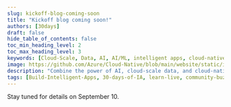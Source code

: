 ```yaml
---
slug: kickoff-blog-coming-soon
title: "Kickoff blog coming soon!"
authors: [30days]
draft: false
hide_table_of_contents: false
toc_min_heading_level: 2
toc_max_heading_level: 3
keywords: [Cloud-Scale, Data, AI, AI/ML, intelligent apps, cloud-native, 60-days, enterprise apps, digital experiences, app modernization]
image: https://github.com/Azure/Cloud-Native/blob/main/website/static/img/ogImage.png
description: "Combine the power of AI, cloud-scale data, and cloud-native app development to create highly differentiated digital experiences. Develop adaptive, responsive, and personalized experiences by building and modernizing intelligent applications with Azure." 
tags: [Build-Intelligent-Apps, 30-days-of-IA, learn-live, community-buzz, azure-kubernetes-service, azure-functions, azure-openai, azure-container-apps, azure-cosmos-db, github-copilot, github-codespaces, github-actions]
---
```


<head>
  <meta property="og:url" content="https://azure.github.io/cloud-native/30-days-of-ia-2024/kickoff-blog-coming-soon"/>
  <meta property="og:type" content="website"/>
  <meta property="og:title" content="It's Time to #BuildIntelligentApps"/>
  <meta property="og:description" content="Combine the power of AI, cloud-scale data, and cloud-native app development to create highly differentiated digital experiences. Develop adaptive, responsive, and personalized experiences by building and modernizing intelligent applications with Azure."/>
  <meta property="og:image" content="https://azure.github.io/Cloud-Native/img/ogImage.png"/>
  <meta name="twitter:url" 
    content="https://azure.github.io/Cloud-Native/30-days-of-ia-2024/kickoff-blog-coming-soon" />
  <meta name="twitter:title" 
    content="It's Time to #BuildIntelligentApps" />
  <meta name="twitter:description" 
    content="Combine the power of AI, cloud-scale data, and cloud-native app development to create highly differentiated digital experiences. Develop adaptive, responsive, and personalized experiences by building and modernizing intelligent applications with Azure." />
  <meta name="twitter:image" 
    content="https://azure.github.io/Cloud-Native/img/ogImage.png" />
  <meta name="twitter:card" content="summary_large_image" />
  <meta name="twitter:creator" 
    content="@nitya" />
  <meta name="twitter:site" content="@AzureAdvocates" /> 
  <link rel="canonical" 
    href="https://azure.github.io/Cloud-Native/30-days-of-ia-2024/kickoff-blog-coming-soon" />
</head>

<!-- End METADATA -->

Stay tuned for details on September 10.
